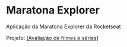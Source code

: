 # Maratona Explorer
 Aplicação da Maratona Explorer da Rocketseat

 Projeto: <a href="https://deivisondelmiro.github.io/maratona-explorer/" target="_blank">[Avaliação de filmes e séries]</a>
